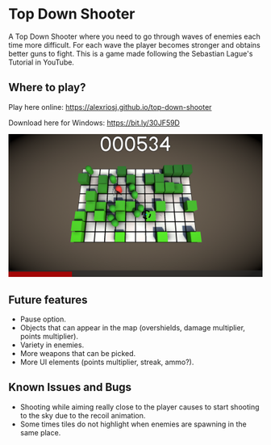 # Top Down Shooter

A Top Down Shooter where you need to go through waves of enemies each time more difficult.
For each wave the player becomes stronger and obtains better guns to fight.
This is a game made following the Sebastian Lague's Tutorial in YouTube.

## Where to play?

Play here online: https://alexriosj.github.io/top-down-shooter

Download here for Windows: https://bit.ly/30JF59D

![Screenshot](./Screenshots/screenshot01.png)

## Future features
* Pause option.
* Objects that can appear in the map (overshields, damage multiplier, points multiplier).
* Variety in enemies.
* More weapons that can be picked.
* More UI elements (points multiplier, streak, ammo?).

## Known Issues and Bugs

* Shooting while aiming really close to the player causes to start shooting to the sky due to the recoil animation.
* Some times tiles do not highlight when enemies are spawning in the same place.
